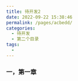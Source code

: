 ```yaml
---
title: 待开发2
date: 2022-09-22 15:38:46
permalink: /pages/acbedd/
categories:
  - 待开发
  - 第二个目录
tags:
  - 
---
```

### 一，第一章
